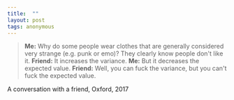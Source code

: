 ```yaml
---
title:  ""
layout: post
tags: anonymous
---
```


> **Me:** Why do some people wear clothes that are generally considered very strange (e.g. punk or emo)? They clearly know people don't like it.
> **Friend:** It increases the  variance.
> **Me:** But it decreases the expected value.
> **Friend:** Well, you can fuck the variance, but you can't fuck the expected value.

A conversation with a friend, Oxford, 2017